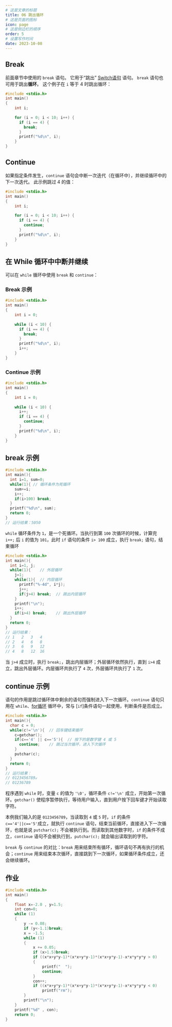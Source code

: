 ```yaml
---
# 这是文章的标题
title: 06 跳出循环
# 这是页面的图标
icon: page
# 这是侧边栏的顺序
order: 5
# 设置写作时间
date: 2023-10-08
---
```

## Break
前面章节中使用的 `break` 语句。 它用于“跳出” [Switch语句](03%20Switch.md) 语句。
`break` 语句也可用于跳出**循环**。
这个例子在 `i` 等于 4 时跳出循环：
```c
#include <stdio.h>
int main()
{
	int i;
	
	for (i = 0; i < 10; i++) {
	  if (i == 4) {
	    break;
	  }
	  printf("%d\n", i);
	}
}
```
## Continue
如果指定条件发生，`continue` 语句会中断一次迭代（在循环中），并继续循环中的下一次迭代。
此示例跳过 4 的值：
```c
#include <stdio.h>
int main()
{
	int i;
	
	for (i = 0; i < 10; i++) {
	  if (i == 4) {
	    continue;
	  }
	  printf("%d\n", i);
	}
}
```
## 在 While 循环中中断并继续
可以在 `while` 循环中使用 `break` 和 `continue`：
### Break 示例
```c
#include <stdio.h>
int main()
{
	int i = 0;
	
	while (i < 10) {
	  if (i == 4) {
	    break;
	  }
	  printf("%d\n", i);
	  i++;
	}
}
```
### Continue 示例

```c
#include <stdio.h>
int main()
{
	int i = 0;
	
	while (i < 10) {
	  i++;
	  if (i == 4) {
	    continue;
	  }
	  printf("%d\n", i);
	}
}
```
## break 示例

```c
#include <stdio.h>
int main(){
  int i=1, sum=0;
  while(1){ // 循环条件为死循环
    sum+=i;
    i++;
    if(i>100) break;
  }
  printf("%d\n", sum);
  return 0;
}
// 运行结果：5050
```

`while` 循环条件为 `1`，是一个死循环。当执行到第 `100` 次循环的时候，计算完 `i++;` 后 `i` 的值为 `101`，此时 `if` 语句的条件 `i> 100` 成立，执行 `break;` 语句，结束循环

```c
#include <stdio.h>
int main(){
  int i=1, j;
  while(1){    // 外层循环
    j=1;
    while(1){  // 内层循环
      printf("%-4d", i*j);
      j++;
      if(j>4) break;  // 跳出内层循环
    }
    printf("\n");
    i++;
    if(i>4) break;    // 跳出外层循环
  }
  return 0;
}
// 运行结果：
// 1   2   3   4
// 2   4   6   8
// 3   6   9   12
// 4   8   12  16
```

当 `j>4` 成立时，执行 `break;`，跳出内层循环；外层循环依然执行，直到 `i>4` 成立，跳出外层循环。内层循环共执行了 `4` 次，外层循环共执行了 `1` 次。

## continue 示例

语句的作用是跳过循环体中剩余的语句而强制进入下一次循环。`continue` 语句只用在 `while`、[for循环](04%20for.md) 循环中，常与 [`if`]条件语句一起使用，判断条件是否成立。

```c
#include <stdio.h>
int main(){
  char c = 0;
  while(c!='\n'){  // 回车键结束循环
    c=getchar();
    if(c=='4' || c=='5'){  // 按下的是数字键 4 或 5
      continue;    // 跳过当次循环，进入下次循环
    }
    putchar(c);
  }
  return 0;
}
// 运行结果：
// 0123456789↙
// 01236789
```

程序遇到 `while` 时，变量 `c` 的值为 `'\0'`，循环条件 `c!='\n'` 成立，开始第一次循环。`getchar()` 使程序暂停执行，等待用户输入，直到用户按下回车键才开始读取字符。

本例我们输入的是 `0123456789`，当读取到 `4` 或 `5` 时，`if` 的条件 `c=='4'||c=='5'`成立，就执行 `continue` 语句，结束当前循环，直接进入下一次循环，也就是说 `putchar(c);` 不会被执行到。而读取到其他数字时，`if` 的条件不成立，`continue` 语句不会被执行到，`putchar(c);` 就会输出读取到的字符。

`break` 与 `continue` 的对比：`break` 用来结束所有循环，循环语句不再有执行的机会；`continue` 用来结束本次循环，直接跳到下一次循环，如果循环条件成立，还会继续循环。
## 作业
```c
#include <stdio.h>
int main()
{
    float x=-2.0 , y=1.5;
    int con=0;
    while (1)
    {
        y -= 0.08;
        if (y<-1.1)break;
        x = -1.5;
        while (1)
        {
            x += 0.05;
            if (x>1.5)break;
            if ((x*x+y*y-1)*(x*x+y*y-1)*(x*x+y*y-1)-x*x*y*y*y > 0)
            {
                printf("  ");
                continue;
            }
            con++;
            if ((x*x+y*y-1)*(x*x+y*y-1)*(x*x+y*y-1)-x*x*y*y*y < 0)
                printf("rm");
        }
        printf("\n");
    }
    printf("%d" , con);
    return 0;
}
```